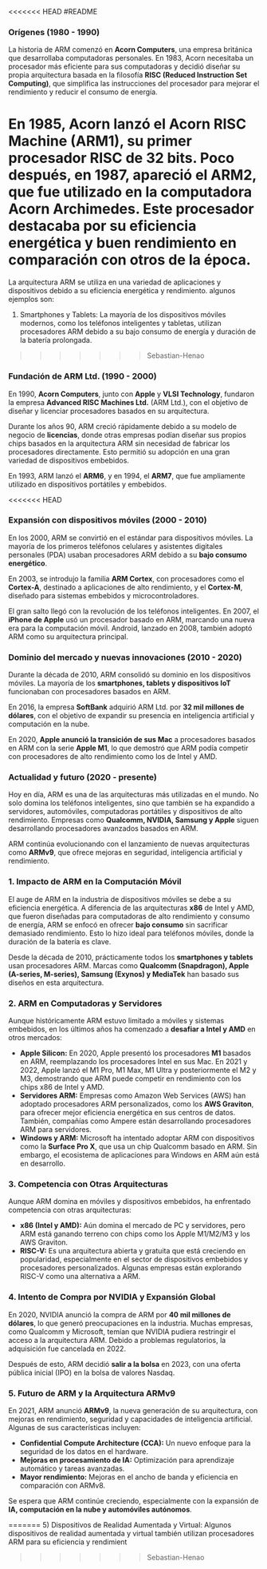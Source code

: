 <<<<<<< HEAD
#README
### **Orígenes (1980 - 1990)**  
La historia de ARM comenzó en **Acorn Computers**, una empresa británica que desarrollaba computadoras personales. En 1983, Acorn necesitaba un procesador más eficiente para sus computadoras y decidió diseñar su propia arquitectura basada en la filosofía **RISC (Reduced Instruction Set Computing)**, que simplifica las instrucciones del procesador para mejorar el rendimiento y reducir el consumo de energía.  

En 1985, Acorn lanzó el **Acorn RISC Machine (ARM1)**, su primer procesador RISC de 32 bits. Poco después, en 1987, apareció el **ARM2**, que fue utilizado en la computadora **Acorn Archimedes**. Este procesador destacaba por su eficiencia energética y buen rendimiento en comparación con otros de la época.  
=======
La arquitectura ARM se utiliza en una variedad de aplicaciones y dispositivos debido a su eficiencia energética y rendimiento. algunos ejemplos son:

1) Smartphones y Tablets: La mayoría de los dispositivos móviles modernos, como los teléfonos inteligentes y tabletas, utilizan procesadores ARM debido a su bajo consumo de energía y duración de la batería prolongada.
>>>>>>> Sebastian-Henao

### **Fundación de ARM Ltd. (1990 - 2000)**  
En 1990, **Acorn Computers**, junto con **Apple** y **VLSI Technology**, fundaron la empresa **Advanced RISC Machines Ltd.** (ARM Ltd.), con el objetivo de diseñar y licenciar procesadores basados en su arquitectura.  

Durante los años 90, ARM creció rápidamente debido a su modelo de negocio de **licencias**, donde otras empresas podían diseñar sus propios chips basados en la arquitectura ARM sin necesidad de fabricar los procesadores directamente. Esto permitió su adopción en una gran variedad de dispositivos embebidos.  

En 1993, ARM lanzó el **ARM6**, y en 1994, el **ARM7**, que fue ampliamente utilizado en dispositivos portátiles y embebidos.  

<<<<<<< HEAD
### **Expansión con dispositivos móviles (2000 - 2010)**  
En los 2000, ARM se convirtió en el estándar para dispositivos móviles. La mayoría de los primeros teléfonos celulares y asistentes digitales personales (PDA) usaban procesadores ARM debido a su **bajo consumo energético**.  

En 2003, se introdujo la familia **ARM Cortex**, con procesadores como el **Cortex-A**, destinado a aplicaciones de alto rendimiento, y el **Cortex-M**, diseñado para sistemas embebidos y microcontroladores.  

El gran salto llegó con la revolución de los teléfonos inteligentes. En 2007, el **iPhone de Apple** usó un procesador basado en ARM, marcando una nueva era para la computación móvil. Android, lanzado en 2008, también adoptó ARM como su arquitectura principal.  

### **Dominio del mercado y nuevas innovaciones (2010 - 2020)**  
Durante la década de 2010, ARM consolidó su dominio en los dispositivos móviles. La mayoría de los **smartphones, tablets y dispositivos IoT** funcionaban con procesadores basados en ARM.  

En 2016, la empresa **SoftBank** adquirió ARM Ltd. por **32 mil millones de dólares**, con el objetivo de expandir su presencia en inteligencia artificial y computación en la nube.  

En 2020, **Apple anunció la transición de sus Mac** a procesadores basados en ARM con la serie **Apple M1**, lo que demostró que ARM podía competir con procesadores de alto rendimiento como los de Intel y AMD.  

### **Actualidad y futuro (2020 - presente)**  
Hoy en día, ARM es una de las arquitecturas más utilizadas en el mundo. No solo domina los teléfonos inteligentes, sino que también se ha expandido a servidores, automóviles, computadoras portátiles y dispositivos de alto rendimiento. Empresas como **Qualcomm, NVIDIA, Samsung y Apple** siguen desarrollando procesadores avanzados basados en ARM.  

ARM continúa evolucionando con el lanzamiento de nuevas arquitecturas como **ARMv9**, que ofrece mejoras en seguridad, inteligencia artificial y rendimiento.  

### **1. Impacto de ARM en la Computación Móvil**  
El auge de ARM en la industria de dispositivos móviles se debe a su eficiencia energética. A diferencia de las arquitecturas **x86** de Intel y AMD, que fueron diseñadas para computadoras de alto rendimiento y consumo de energía, ARM se enfocó en ofrecer **bajo consumo** sin sacrificar demasiado rendimiento. Esto lo hizo ideal para teléfonos móviles, donde la duración de la batería es clave.  

Desde la década de 2010, prácticamente todos los **smartphones y tablets** usan procesadores ARM. Marcas como **Qualcomm (Snapdragon), Apple (A-series, M-series), Samsung (Exynos) y MediaTek** han basado sus diseños en esta arquitectura.  

### **2. ARM en Computadoras y Servidores**  
Aunque históricamente ARM estuvo limitado a móviles y sistemas embebidos, en los últimos años ha comenzado a **desafiar a Intel y AMD** en otros mercados:  

- **Apple Silicon:** En 2020, Apple presentó los procesadores **M1** basados en ARM, reemplazando los procesadores Intel en sus Mac. En 2021 y 2022, Apple lanzó el M1 Pro, M1 Max, M1 Ultra y posteriormente el M2 y M3, demostrando que ARM puede competir en rendimiento con los chips x86 de Intel y AMD.  
- **Servidores ARM:** Empresas como Amazon Web Services (AWS) han adoptado procesadores ARM personalizados, como los **AWS Graviton**, para ofrecer mejor eficiencia energética en sus centros de datos. También, compañías como Ampere están desarrollando procesadores ARM para servidores.  
- **Windows y ARM:** Microsoft ha intentado adoptar ARM con dispositivos como la **Surface Pro X**, que usa un chip Qualcomm basado en ARM. Sin embargo, el ecosistema de aplicaciones para Windows en ARM aún está en desarrollo.  


### **3. Competencia con Otras Arquitecturas**  
Aunque ARM domina en móviles y dispositivos embebidos, ha enfrentado competencia con otras arquitecturas:  

- **x86 (Intel y AMD):** Aún domina el mercado de PC y servidores, pero ARM está ganando terreno con chips como los Apple M1/M2/M3 y los AWS Graviton.  
- **RISC-V:** Es una arquitectura abierta y gratuita que está creciendo en popularidad, especialmente en el sector de dispositivos embebidos y procesadores personalizados. Algunas empresas están explorando RISC-V como una alternativa a ARM.  


### **4. Intento de Compra por NVIDIA y Expansión Global**  
En 2020, NVIDIA anunció la compra de ARM por **40 mil millones de dólares**, lo que generó preocupaciones en la industria. Muchas empresas, como Qualcomm y Microsoft, temían que NVIDIA pudiera restringir el acceso a la arquitectura ARM. Debido a problemas regulatorios, la adquisición fue cancelada en 2022.  

Después de esto, ARM decidió **salir a la bolsa** en 2023, con una oferta pública inicial (IPO) en la bolsa de valores Nasdaq.  


### **5. Futuro de ARM y la Arquitectura ARMv9**  
En 2021, ARM anunció **ARMv9**, la nueva generación de su arquitectura, con mejoras en rendimiento, seguridad y capacidades de inteligencia artificial. Algunas de sus características incluyen:  

- **Confidential Compute Architecture (CCA):** Un nuevo enfoque para la seguridad de los datos en el hardware.  
- **Mejoras en procesamiento de IA:** Optimización para aprendizaje automático y tareas avanzadas.  
- **Mayor rendimiento:** Mejoras en el ancho de banda y eficiencia en comparación con ARMv8.  

Se espera que ARM continúe creciendo, especialmente con la expansión de **IA, computación en la nube y automóviles autónomos**.  


=======
5) Dispositivos de Realidad Aumentada y Virtual: Algunos dispositivos de realidad aumentada y virtual también utilizan procesadores ARM para su eficiencia y rendimient
>>>>>>> Sebastian-Henao
